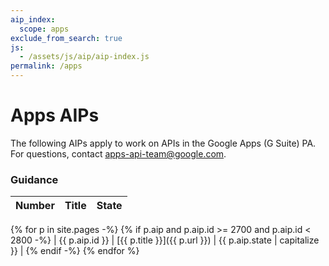 ```yaml
---
aip_index:
  scope: apps
exclude_from_search: true
js:
  - /assets/js/aip/aip-index.js
permalink: /apps
---
```


# Apps AIPs

The following AIPs apply to work on APIs in the Google Apps (G Suite) PA. For
questions, contact apps-api-team@google.com.

### Guidance

<!-- prettier-ignore-start -->

| Number | Title | State |
| -----: | ----- | ----- |
{% for p in site.pages -%}
{% if p.aip and p.aip.id >= 2700 and p.aip.id < 2800 -%}
| {{ p.aip.id }} | [{{ p.title }}]({{ p.url }}) | {{ p.aip.state | capitalize }} |
{% endif -%}
{% endfor %}

<!-- prettier-ignore-end -->
